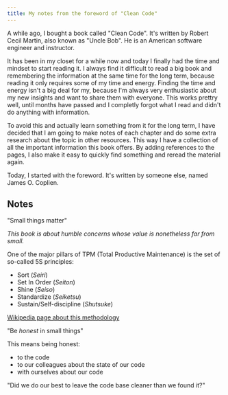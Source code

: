 ```yaml
---
title: My notes from the foreword of "Clean Code"
---
```


A while ago, I bought a book called "Clean Code". It's written by Robert Cecil Martin, also known as "Uncle Bob". He is an American software engineer and instructor.

It has been in my closet for a while now and today I finally had the time and mindset to start reading it. I always find it difficult to read a big book and remembering the information at the same time for the long term, because reading it only requires some of my time and energy. Finding the time and energy isn't a big deal for my, because I'm always very enthusiastic about my new insights and want to share them with everyone. This works prettry well, until months have passed and I completly forgot what I read and didn't do anything with information.

To avoid this and actually learn something from it for the long term, I have decided that I am going to make notes of each chapter and do some extra research about the topic in other resources. This way I have a collection of all the important information this book offers. By adding references to the pages, I also make it easy to quickly find something and reread the material again.

Today, I started with the foreword. It's written by someone else, named James O. Coplien.

## Notes

"Small things matter"

_This book is about humble concerns whose value is nonetheless far from small._

One of the major pillars of TPM (Total Productive Maintenance) is the set of so-called 5S principles:

* Sort (_Seiri_)
* Set In Order (_Seiton_)
* Shine (_Seiso_)
* Standardize (_Seiketsu_)
* Sustain/Self-discipline (_Shutsuke_)

[Wikipedia page about this methodology](https://en.wikipedia.org/wiki/5S_(methodology))

"Be _honest_ in small things"

This means being honest:

* to the code
* to our colleagues about the state of our code
* with ourselves about our code

"Did we do our best to leave the code base cleaner than we found it?"
